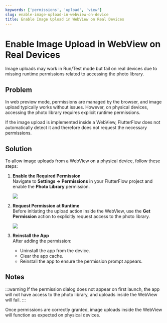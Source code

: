 ```yaml
---
keywords: ['permissions', 'upload', 'view']
slug: enable-image-upload-in-webview-on-device
title: Enable Image Upload in WebView on Real Devices
---
```


# Enable Image Upload in WebView on Real Devices

Image uploads may work in Run/Test mode but fail on real devices due to missing runtime permissions related to accessing the photo library.

## Problem

In web preview mode, permissions are managed by the browser, and image upload typically works without issues. However, on physical devices, accessing the photo library requires explicit runtime permissions.

If the image upload is implemented inside a WebView, FlutterFlow does not automatically detect it and therefore does not request the necessary permissions.

## Solution

To allow image uploads from a WebView on a physical device, follow these steps:

1. **Enable the Required Permission**  
   Navigate to **Settings → Permissions** in your FlutterFlow project and enable the **Photo Library** permission.

   ![](../assets/20250430121337121891.png)

2. **Request Permission at Runtime**  
   Before initiating the upload action inside the WebView, use the **Get Permission** action to explicitly request access to the photo library.

   ![](../assets/20250430121337385659.png)

3. **Reinstall the App**  
   After adding the permission:
   - Uninstall the app from the device.
   - Clear the app cache.
   - Reinstall the app to ensure the permission prompt appears.

## Notes

:::warning
If the permission dialog does not appear on first launch, the app will not have access to the photo library, and uploads inside the WebView will fail.
:::

Once permissions are correctly granted, image uploads inside the WebView will function as expected on physical devices.
